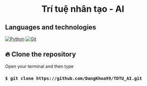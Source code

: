 <div align="center">
  <h1>Trí tuệ nhân tạo - AI</h1>
</div>

## Languages and technologies
[![Python](https://img.shields.io/badge/-Python-000?&logo=Python)](https://www.python.org/)
[![Git](https://img.shields.io/badge/-Git-black?style=flat-square&logo=git)](https://git-scm.com/)

## 🔥 Clone the repository

Open your terminal and then type

### `$ git clone https://github.com/DangKhoa99/TDTU_AI.git`
